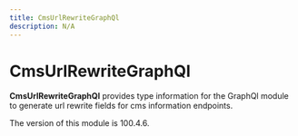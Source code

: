```yaml
---
title: CmsUrlRewriteGraphQl
description: N/A
---
```


# CmsUrlRewriteGraphQl

**CmsUrlRewriteGraphQl** provides type information for the GraphQl module
to generate url rewrite fields for cms information endpoints.

<InlineAlert slots="text" />
The version of this module is 100.4.6.
